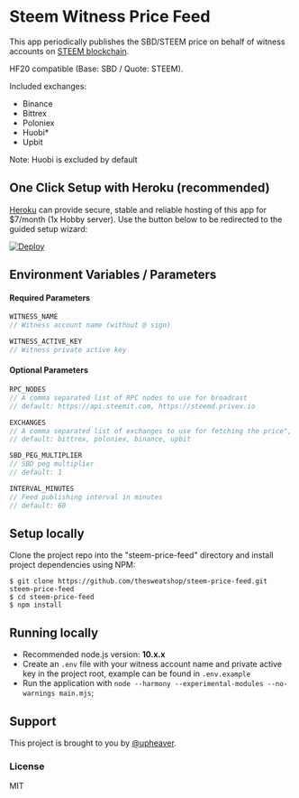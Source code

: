 # Steem Witness Price Feed

This app periodically publishes the SBD/STEEM price on behalf of witness accounts on [STEEM blockchain](https://steem.io).

HF20 compatible (Base: SBD / Quote: STEEM).

Included exchanges:
* Binance
* Bittrex
* Poloniex
* Huobi*
* Upbit

Note: Huobi is excluded by default

## One Click Setup with Heroku (recommended)

[Heroku](https://heroku.com) can provide secure, stable and reliable hosting of this app for $7/month (1x Hobby server).
Use the button below to be redirected to the guided setup wizard:

[![Deploy](https://www.herokucdn.com/deploy/button.svg)](https://heroku.com/deploy?template=https://github.com/thesweatshop/steem-price-feed)

## Environment Variables / Parameters

#### Required Parameters
```javascript
WITNESS_NAME
// Witness account name (without @ sign)

WITNESS_ACTIVE_KEY
// Witness private active key
```

#### Optional Parameters

```javascript
RPC_NODES
// A comma separated list of RPC nodes to use for broadcast
// default: https://api.steemit.com, https://steemd.privex.io

EXCHANGES
// A comma separated list of exchanges to use for fetching the price",
// default: bittrex, poloniex, binance, upbit

SBD_PEG_MULTIPLIER
// SBD peg multiplier
// default: 1

INTERVAL_MINUTES
// Feed publishing interval in minutes
// default: 60
```

## Setup locally
Clone the project repo into the "steem-price-feed" directory and install project dependencies using NPM:

```
$ git clone https://github.com/thesweatshop/steem-price-feed.git steem-price-feed
$ cd steem-price-feed
$ npm install
```

## Running locally

* Recommended node.js version: __10.x.x__
* Create an `.env` file with your witness account name and private active key in the project root, example can be found in `.env.example`
* Run the application with `node --harmony --experimental-modules --no-warnings main.mjs`;

## Support

This project is brought to you by [@upheaver](https://steemit.com/witness-category/@upheaver/upheaver-witness-announcement).

### License

MIT
